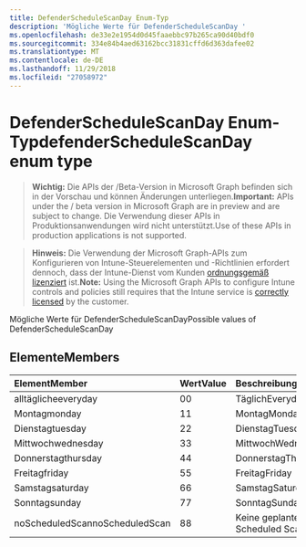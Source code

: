 ```yaml
---
title: DefenderScheduleScanDay Enum-Typ
description: 'Mögliche Werte für DefenderScheduleScanDay '
ms.openlocfilehash: de33e2e1954d0d45faaebbc97b265ca90d40bdf0
ms.sourcegitcommit: 334e84b4aed63162bcc31831cffd6d363dafee02
ms.translationtype: MT
ms.contentlocale: de-DE
ms.lasthandoff: 11/29/2018
ms.locfileid: "27058972"
---
```

# <a name="defenderschedulescanday-enum-type"></a><span data-ttu-id="3ca45-103">DefenderScheduleScanDay Enum-Typ</span><span class="sxs-lookup"><span data-stu-id="3ca45-103">defenderScheduleScanDay enum type</span></span>

> <span data-ttu-id="3ca45-104">**Wichtig:** Die APIs der /Beta-Version in Microsoft Graph befinden sich in der Vorschau und können Änderungen unterliegen.</span><span class="sxs-lookup"><span data-stu-id="3ca45-104">**Important:** APIs under the / beta version in Microsoft Graph are in preview and are subject to change.</span></span> <span data-ttu-id="3ca45-105">Die Verwendung dieser APIs in Produktionsanwendungen wird nicht unterstützt.</span><span class="sxs-lookup"><span data-stu-id="3ca45-105">Use of these APIs in production applications is not supported.</span></span>

> <span data-ttu-id="3ca45-106">**Hinweis:** Die Verwendung der Microsoft Graph-APIs zum Konfigurieren von Intune-Steuerelementen und -Richtlinien erfordert dennoch, dass der Intune-Dienst vom Kunden [ordnungsgemäß lizenziert](https://go.microsoft.com/fwlink/?linkid=839381) ist.</span><span class="sxs-lookup"><span data-stu-id="3ca45-106">**Note:** Using the Microsoft Graph APIs to configure Intune controls and policies still requires that the Intune service is [correctly licensed](https://go.microsoft.com/fwlink/?linkid=839381) by the customer.</span></span>

<span data-ttu-id="3ca45-107">Mögliche Werte für DefenderScheduleScanDay</span><span class="sxs-lookup"><span data-stu-id="3ca45-107">Possible values of DefenderScheduleScanDay</span></span> 
## <a name="members"></a><span data-ttu-id="3ca45-108">Elemente</span><span class="sxs-lookup"><span data-stu-id="3ca45-108">Members</span></span>
|<span data-ttu-id="3ca45-109">Element</span><span class="sxs-lookup"><span data-stu-id="3ca45-109">Member</span></span>|<span data-ttu-id="3ca45-110">Wert</span><span class="sxs-lookup"><span data-stu-id="3ca45-110">Value</span></span>|<span data-ttu-id="3ca45-111">Beschreibung</span><span class="sxs-lookup"><span data-stu-id="3ca45-111">Description</span></span>|
|:---|:---|:---|
|<span data-ttu-id="3ca45-112">alltägliche</span><span class="sxs-lookup"><span data-stu-id="3ca45-112">everyday</span></span>|<span data-ttu-id="3ca45-113">0</span><span class="sxs-lookup"><span data-stu-id="3ca45-113">0</span></span>|<span data-ttu-id="3ca45-114">Täglich</span><span class="sxs-lookup"><span data-stu-id="3ca45-114">Everyday</span></span>|
|<span data-ttu-id="3ca45-115">Montag</span><span class="sxs-lookup"><span data-stu-id="3ca45-115">monday</span></span>|<span data-ttu-id="3ca45-116">1</span><span class="sxs-lookup"><span data-stu-id="3ca45-116">1</span></span>|<span data-ttu-id="3ca45-117">Montag</span><span class="sxs-lookup"><span data-stu-id="3ca45-117">Monday</span></span>|
|<span data-ttu-id="3ca45-118">Dienstag</span><span class="sxs-lookup"><span data-stu-id="3ca45-118">tuesday</span></span>|<span data-ttu-id="3ca45-119">2</span><span class="sxs-lookup"><span data-stu-id="3ca45-119">2</span></span>|<span data-ttu-id="3ca45-120">Dienstag</span><span class="sxs-lookup"><span data-stu-id="3ca45-120">Tuesday</span></span>|
|<span data-ttu-id="3ca45-121">Mittwoch</span><span class="sxs-lookup"><span data-stu-id="3ca45-121">wednesday</span></span>|<span data-ttu-id="3ca45-122">3</span><span class="sxs-lookup"><span data-stu-id="3ca45-122">3</span></span>|<span data-ttu-id="3ca45-123">Mittwoch</span><span class="sxs-lookup"><span data-stu-id="3ca45-123">Wednesday</span></span>|
|<span data-ttu-id="3ca45-124">Donnerstag</span><span class="sxs-lookup"><span data-stu-id="3ca45-124">thursday</span></span>|<span data-ttu-id="3ca45-125">4</span><span class="sxs-lookup"><span data-stu-id="3ca45-125">4</span></span>|<span data-ttu-id="3ca45-126">Donnerstag</span><span class="sxs-lookup"><span data-stu-id="3ca45-126">Thursday</span></span>|
|<span data-ttu-id="3ca45-127">Freitag</span><span class="sxs-lookup"><span data-stu-id="3ca45-127">friday</span></span>|<span data-ttu-id="3ca45-128">5</span><span class="sxs-lookup"><span data-stu-id="3ca45-128">5</span></span>|<span data-ttu-id="3ca45-129">Freitag</span><span class="sxs-lookup"><span data-stu-id="3ca45-129">Friday</span></span>|
|<span data-ttu-id="3ca45-130">Samstag</span><span class="sxs-lookup"><span data-stu-id="3ca45-130">saturday</span></span>|<span data-ttu-id="3ca45-131">6</span><span class="sxs-lookup"><span data-stu-id="3ca45-131">6</span></span>|<span data-ttu-id="3ca45-132">Samstag</span><span class="sxs-lookup"><span data-stu-id="3ca45-132">Saturday</span></span>|
|<span data-ttu-id="3ca45-133">Sonntag</span><span class="sxs-lookup"><span data-stu-id="3ca45-133">sunday</span></span>|<span data-ttu-id="3ca45-134">7</span><span class="sxs-lookup"><span data-stu-id="3ca45-134">7</span></span>|<span data-ttu-id="3ca45-135">Sonntag</span><span class="sxs-lookup"><span data-stu-id="3ca45-135">Sunday</span></span>|
|<span data-ttu-id="3ca45-136">noScheduledScan</span><span class="sxs-lookup"><span data-stu-id="3ca45-136">noScheduledScan</span></span>|<span data-ttu-id="3ca45-137">8</span><span class="sxs-lookup"><span data-stu-id="3ca45-137">8</span></span>|<span data-ttu-id="3ca45-138">Keine geplanten Scan</span><span class="sxs-lookup"><span data-stu-id="3ca45-138">No Scheduled Scan</span></span>|





